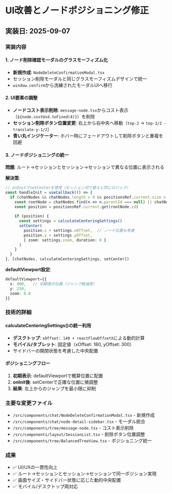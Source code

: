 # UI改善とノードポジショニング修正

## 実装日: 2025-09-07

### 実装内容

#### 1. ノード削除確認モーダルのグラスモーフィズム化
- **新規作成**: `NodeDeleteConfirmationModal.tsx`
- セッション削除モーダルと同じグラスモーフィズムデザインで統一
- `window.confirm`から洗練されたモーダルUIへ移行

#### 2. UI要素の調整
- **ノードコスト表示削除**: `message-node.tsx`からコスト表示（`${node.costUsd.toFixed(4)}`）を削除
- **セッション削除ボタン位置変更**: 右上から右中央へ移動（`top-2` → `top-1/2 -translate-y-1/2`）
- **青い丸インジケーター**: ホバー時にフェードアウトして削除ボタンと重複を回避

#### 3. ノードポジショニングの統一
**問題**: ルート→セッションとセッション→セッションで異なる位置に表示される

**解決策**:
```typescript
// onInitでsetCenterを使用（セッション切り替えと同じロジック）
const handleInit = useCallback(() => {
  if (chatNodes && chatNodes.length > 0 && positionsRef.current.size > 0) {
    const rootNode = chatNodes.find(n => n.parentId === null) || chatNodes[0]
    const position = positionsRef.current.get(rootNode.id)
    
    if (position) {
      const settings = calculateCenteringSettings()
      setCenter(
        position.x + settings.xOffset,  // ノード位置も考慮
        position.y + settings.yOffset,
        { zoom: settings.zoom, duration: 0 }
      )
    }
  }
}, [chatNodes, calculateCenteringSettings, setCenter])
```

**defaultViewport設定**:
```typescript
defaultViewport={{ 
  x: 900,   // 初期表示位置（ジャンプ軽減用）
  y: 250,
  zoom: 0.8 
}}
```

### 技術的詳細

#### calculateCenteringSettings()の統一利用
- **デスクトップ**: `xOffset: 140 + reactFlowOffsetX`による動的計算
- **モバイル/タブレット**: 固定値（xOffset: 180, yOffset: 300）
- サイドバーの開閉状態を考慮した中央配置

#### ポジショニングフロー
1. **初期表示**: defaultViewportで概算位置に配置
2. **onInit後**: setCenterで正確な位置に微調整
3. **結果**: 左上からのジャンプを最小限に抑制

### 主要な変更ファイル
- `/src/components/chat/NodeDeleteConfirmationModal.tsx` - 新規作成
- `/src/components/chat/node-detail-sidebar.tsx` - モーダル統合
- `/src/components/tree/message-node.tsx` - コスト表示削除
- `/src/components/layout/SessionList.tsx` - 削除ボタン位置調整
- `/src/components/tree/BalancedTreeView.tsx` - ポジショニング統一

### 成果
- ✅ UI/UXの一貫性向上
- ✅ ルート→セッションとセッション→セッションで同一ポジション実現
- ✅ 画面サイズ・サイドバー状態に応じた動的中央配置
- ✅ モバイル/デスクトップ両対応